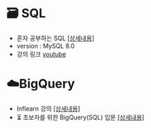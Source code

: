 # 🗃 SQL
- 혼자 공부하는 SQL [[상세내용]](https://github.com/kbjung/Study/tree/main/SQL/MySQL#readme)
 - version : MySQL 8.0
 - 강의 링크 [youtube](https://youtube.com/playlist?list=PLVsNizTWUw7GCfy5RH27cQL5MeKYnl8Pm)

# ☁️BigQuery
- Inflearn 강의 [[상세내용]](https://github.com/kbjung/Study/tree/main/SQL/BigQuery/Inflearn#readme)
 - ⏳ 초보자를 위한 BigQuery(SQL) 입문 [[상세내용]](https://github.com/kbjung/Study/tree/main/SQL/BigQuery/Inflearn/beginner#readme)
